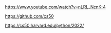https://www.youtube.com/watch?v=nLRL_NcnK-4

https://github.com/cs50

https://cs50.harvard.edu/python/2022/

